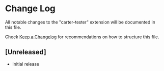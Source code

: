 # Change Log

All notable changes to the "carter-tester" extension will be documented in this file.

Check [Keep a Changelog](http://keepachangelog.com/) for recommendations on how to structure this file.

## [Unreleased]

- Initial release